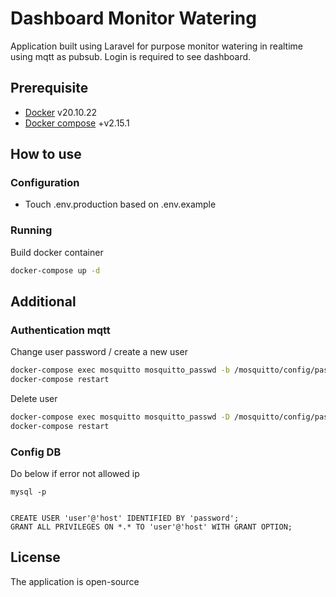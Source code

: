 # Dashboard Monitor Watering
Application built using Laravel for purpose monitor watering in realtime using mqtt as pubsub.
Login is required to see dashboard.

## Prerequisite
- [Docker](https://www.docker.com/) v20.10.22
- [Docker compose](https://docs.docker.com/compose/) +v2.15.1

## How to use

### Configuration
- Touch .env.production based on .env.example

### Running
Build docker container
```bash
docker-compose up -d
```

## Additional
### Authentication mqtt
Change user password / create a new user
```bash
docker-compose exec mosquitto mosquitto_passwd -b /mosquitto/config/password.txt admin password
docker-compose restart
```

Delete user
```bash
docker-compose exec mosquitto mosquitto_passwd -D /mosquitto/config/password.txt user
docker-compose restart
```

### Config DB

Do below if error not allowed ip
```
mysql -p


CREATE USER 'user'@'host' IDENTIFIED BY 'password';
GRANT ALL PRIVILEGES ON *.* TO 'user'@'host' WITH GRANT OPTION;
```

## License
The application is open-source
